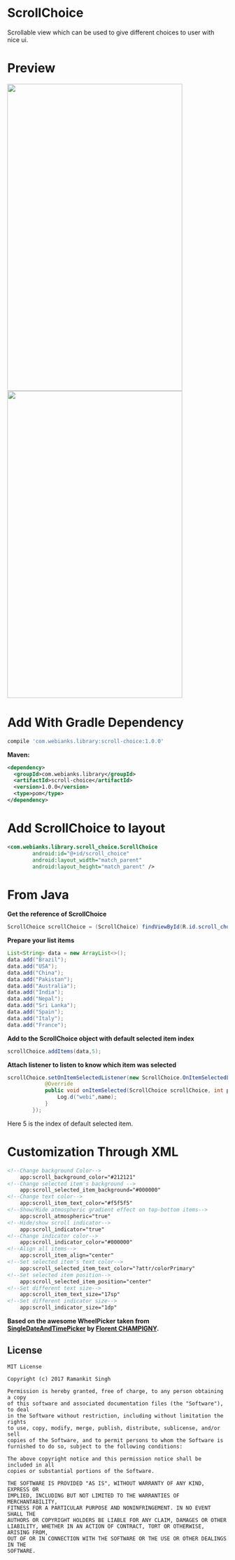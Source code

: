 # ScrollChoice
Scrollable view which can be used to give different choices to user with nice ui.

# Preview
<img src="https://github.com/webianks/ScrollChoice/blob/master/screens/screen_one.png" align="left" height="700" width="400" >
<img src="https://github.com/webianks/ScrollChoice/blob/master/screens/screen_two.png" height="700" width="400" >

# Add With Gradle Dependency
```groovy
compile 'com.webianks.library:scroll-choice:1.0.0'
```
**Maven:**
```xml
<dependency>
  <groupId>com.webianks.library</groupId>
  <artifactId>scroll-choice</artifactId>
  <version>1.0.0</version>
  <type>pom</type>
</dependency>
```

# Add ScrollChoice to layout
```xml
<com.webianks.library.scroll_choice.ScrollChoice
        android:id="@+id/scroll_choice"
        android:layout_width="match_parent"
        android:layout_height="match_parent" />
```

# From Java

**Get the reference of ScrollChoice**
```java
ScrollChoice scrollChoice = (ScrollChoice) findViewById(R.id.scroll_choice);
```
**Prepare your list items**

```java
List<String> data = new ArrayList<>();
data.add("Brazil");
data.add("USA");
data.add("China");
data.add("Pakistan");
data.add("Australia");
data.add("India");
data.add("Nepal");
data.add("Sri Lanka");
data.add("Spain");
data.add("Italy");
data.add("France");
```

**Add to the ScrollChoice object with default selected item index**
```java
scrollChoice.addItems(data,5);
```

**Attach listener to listen to know which item was selected**
```java
scrollChoice.setOnItemSelectedListener(new ScrollChoice.OnItemSelectedListener() {
            @Override
            public void onItemSelected(ScrollChoice scrollChoice, int position, String name) {
                Log.d("webi",name);
            }
        });
```

Here 5 is the index of default selected item.

# Customization Through XML
```xml
<!--Change background Color-->
    app:scroll_background_color="#212121"
<!--Change selected item's background -->
    app:scroll_selected_item_background="#000000"
<!--Change text color-->
    app:scroll_item_text_color="#f5f5f5"
<!--Show/Hide atmospheric gradient effect on top-bottom items-->
    app:scroll_atmospheric="true"
<!--Hide/show scroll indicator-->
    app:scroll_indicator="true"
<!--Change indicator color-->
    app:scroll_indicator_color="#000000"
<!--Align all items-->
    app:scroll_item_align="center"
<!--Set selected item's text color-->
    app:scroll_selected_item_text_color="?attr/colorPrimary"
<!--Set selected item position-->
    app:scroll_selected_item_position="center"
<!--Set different text size-->
    app:scroll_item_text_size="17sp"
<!--Set different indicator size-->
    app:scroll_indicator_size="1dp"      
```


**Based on the awesome WheelPicker taken from <a href="https://github.com/florent37/SingleDateAndTimePicker" target="_blank" >SingleDateAndTimePicker</a> by <a href="https://github.com/florent37" target="_blank">Florent CHAMPIGNY</a>.**

## License

```
MIT License

Copyright (c) 2017 Ramankit Singh

Permission is hereby granted, free of charge, to any person obtaining a copy
of this software and associated documentation files (the "Software"), to deal
in the Software without restriction, including without limitation the rights
to use, copy, modify, merge, publish, distribute, sublicense, and/or sell
copies of the Software, and to permit persons to whom the Software is
furnished to do so, subject to the following conditions:

The above copyright notice and this permission notice shall be included in all
copies or substantial portions of the Software.

THE SOFTWARE IS PROVIDED "AS IS", WITHOUT WARRANTY OF ANY KIND, EXPRESS OR
IMPLIED, INCLUDING BUT NOT LIMITED TO THE WARRANTIES OF MERCHANTABILITY,
FITNESS FOR A PARTICULAR PURPOSE AND NONINFRINGEMENT. IN NO EVENT SHALL THE
AUTHORS OR COPYRIGHT HOLDERS BE LIABLE FOR ANY CLAIM, DAMAGES OR OTHER
LIABILITY, WHETHER IN AN ACTION OF CONTRACT, TORT OR OTHERWISE, ARISING FROM,
OUT OF OR IN CONNECTION WITH THE SOFTWARE OR THE USE OR OTHER DEALINGS IN THE
SOFTWARE.
```
